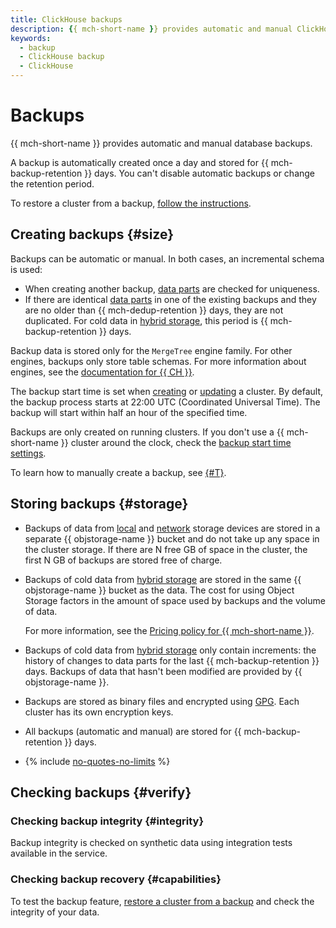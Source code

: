 ```yaml
---
title: ClickHouse backups
description: {{ mch-short-name }} provides automatic and manual ClickHouse database backups. Backups take up space in the storage allocated to the cluster. Backups are automatically created once a day. The backup process start time is set when a cluster is created or updated.
keywords:
  - backup
  - ClickHouse backup
  - ClickHouse
---
```


# Backups

{{ mch-short-name }} provides automatic and manual database backups.

A backup is automatically created once a day and stored for {{ mch-backup-retention }} days. You can't disable automatic backups or change the retention period.

To restore a cluster from a backup, [follow the instructions](../operations/cluster-backups.md#restore).

## Creating backups {#size}

Backups can be automatic or manual. In both cases, an incremental schema is used:

* When creating another backup, [data parts](https://clickhouse.tech/docs/en/engines/table-engines/mergetree-family/mergetree/#mergetree-data-storage) are checked for uniqueness.
* If there are identical [data parts](https://clickhouse.tech/docs/en/engines/table-engines/mergetree-family/mergetree/#mergetree-data-storage) in one of the existing backups and they are no older than {{ mch-dedup-retention }} days, they are not duplicated. For cold data in [hybrid storage](storage.md#hybrid-storage-features), this period is {{ mch-backup-retention }} days.

Backup data is stored only for the `MergeTree` engine family. For other engines, backups only store table schemas. For more information about engines, see the [documentation for {{ CH }}](https://clickhouse.tech/docs/en/engines/table-engines/).

The backup start time is set when [creating](../operations/cluster-create.md) or [updating](../operations/update.md#change-additional-settings) a cluster. By default, the backup process starts at 22:00 UTC (Coordinated Universal Time). The backup will start within half an hour of the specified time.

Backups are only created on running clusters. If you don't use a {{ mch-short-name }} cluster around the clock, check the [backup start time settings](../operations/update.md#change-additional-settings).

To learn how to manually create a backup, see [{#T}](../operations/cluster-backups.md).

## Storing backups {#storage}

* Backups of data from [local](storage.md) and [network](storage.md) storage devices are stored in a separate {{ objstorage-name }} bucket and do not take up any space in the cluster storage. If there are N free GB of space in the cluster, the first N GB of backups are stored free of charge.

* Backups of cold data from [hybrid storage](storage.md#hybrid-storage-features) are stored in the same {{ objstorage-name }} bucket as the data. The cost for using Object Storage factors in the amount of space used by backups and the volume of data.

    For more information, see the [Pricing policy for {{ mch-short-name }}](../pricing.md#rules-storage).

* Backups of cold data from [hybrid storage](storage.md#hybrid-storage-features) only contain increments: the history of changes to data parts for the last {{ mch-backup-retention }} days. Backups of data that hasn't been modified are provided by {{ objstorage-name }}.

* Backups are stored as binary files and encrypted using [GPG](https://en.wikipedia.org/wiki/GNU_Privacy_Guard). Each cluster has its own encryption keys.

* All backups (automatic and manual) are stored for {{ mch-backup-retention }} days.

* {% include [no-quotes-no-limits](../../_includes/mdb/backups/no-quotes-no-limits.md) %}

## Checking backups {#verify}

### Checking backup integrity {#integrity}

Backup integrity is checked on synthetic data using integration tests available in the service.

### Checking backup recovery {#capabilities}

To test the backup feature, [restore a cluster from a backup](../operations/cluster-backups.md) and check the integrity of your data.
